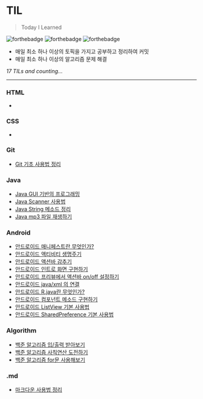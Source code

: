 # TIL
> Today I Learned

![forthebadge](https://forthebadge.com/images/badges/built-with-love.svg) ![forthebadge](https://forthebadge.com/images/badges/made-with-java.svg) ![forthebadge](https://forthebadge.com/images/badges/uses-git.svg)

- 매일 최소 하나 이상의 토픽을 가지고 공부하고 정리하여 커밋
- 매일 최소 하나 이상의 알고리즘 문제 해결

*17 TILs and counting...*

<hr>

### HTML
 -

### CSS
 -

### Git
 - [Git 기초 사용법 정리](Git/how_to_use_git.md)

### Java
 - [Java GUI 기반의 프로그래밍](Java/gui.md)
 - [Java Scanner 사용법](Java/scanner.md)
 - [Java String 메소드 정리](Java/string.md)
 - [Java mp3 파일 재생하기](Java/music.md)

### Android
 - [안드로이드 매니페스트란 무엇인가?](Android/manifests.md)
 - [안드로이드 액티비티 생명주기](Android/Activity_Life_Cycle.md)
 - [안드로이드 액션바 감추기](Android/hide-action-bar.md)
 - [안드로이드 인트로 화면 구현하기](Android/intro.md)
 - [안드로이드 프리뷰에서 액션바 on/off 설정하기](Android/preview.md)
 - [안드로이드 java/xml 의 연결](Android/connect_java_xml.md)
 - [안드로이드 R.java란 무엇인가?](Android/R_java.md)
 - [안드로이드 컴포넌트 메소드 구현하기](Android/use_components.md)
 - [안드로이드 ListView 기본 사용법](Android/listview.md)
 - [안드로이드 SharedPreference 기본 사용법](Android/sharedpreferences.md)

### Algorithm
 - [백준 알고리즘 입/출력 받아보기](Algorithm/input_output.md)
 - [백준 알고리즘 사칙연산 도전하기](Algorithm/Arithmetic_operation.md)
 - [백준 알고리즘 for문 사용해보기](Algorithm/for_loop.md)

### .md
 - [마크다운 사용법 정리](markdown/how_to_use_markdown.md)
